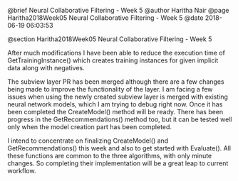 @brief Neural Collaborative Filtering - Week 5
@author Haritha Nair
@page Haritha2018Week05 Neural Collaborative Filtering - Week 5
@date 2018-06-19 06:03:53

@section Haritha2018Week05 Neural Collaborative Filtering - Week 5

After much modifications I have been able to reduce the execution time of GetTrainingInstance() which creates training instances for given implicit data along with negatives. 

The subview layer PR has been merged although there are a few changes being made to improve the functionality of the layer. I am facing a few issues when using the newly created subview layer is merged with existing neural network models, which I am trying to debug right now. Once it has been completed the CreateModel() method will be ready. There has been progress in the GetRecommendations() method too, but it can be tested well only when the model creation part has been completed.

I intend to concentrate on finalizing CreateModel() and GetRecommendations() this week and also to get started with Evaluate(). All these functions are common to the three algorithms, with only minute changes. So completing their implementation will be a great leap to current workflow.
